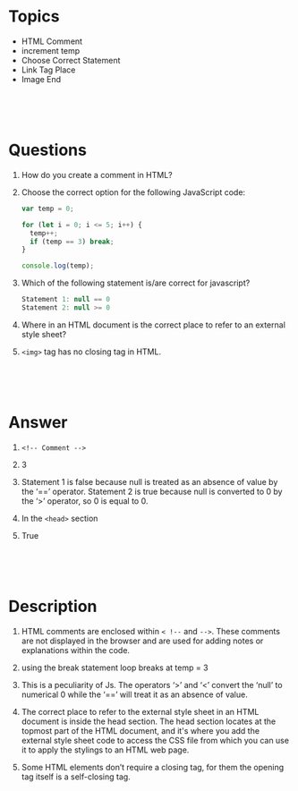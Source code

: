 # Topics

- HTML Comment
- increment temp
- Choose Correct Statement
- Link Tag Place
- Image End

&nbsp;

&nbsp;

# Questions

1. How do you create a comment in HTML?

2. Choose the correct option for the following JavaScript code:

   ```js
   var temp = 0;

   for (let i = 0; i <= 5; i++) {
     temp++;
     if (temp == 3) break;
   }

   console.log(temp);
   ```

3. Which of the following statement is/are correct for javascript?

   ```js
   Statement 1: null == 0
   Statement 2: null >= 0
   ```

4. Where in an HTML document is the correct place to refer to an external style sheet?

5. `<img>` tag has no closing tag in HTML.

&nbsp;

&nbsp;

# Answer

1. `<!-- Comment -->`

2. 3

3. Statement 1 is false because null is treated as an absence of value by the ‘==’ operator. Statement 2 is true because null is converted to 0 by the ‘>’ operator, so 0 is equal to 0.

4. In the `<head>` section

5. True

&nbsp;

&nbsp;

# Description

1. HTML comments are enclosed within `< !--` and `-->`. These comments are not displayed in the browser and are used for adding notes or explanations within the code.

2. using the break statement loop breaks at temp = 3

3. This is a peculiarity of Js. The operators ‘>’ and ‘<’ convert the ‘null’ to numerical 0 while the ‘==’ will treat it as an absence of value.

4. The correct place to refer to the external style sheet in an HTML document is inside the head section. The head section locates at the topmost part of the HTML document, and it's where you add the external style sheet code to access the CSS file from which you can use it to apply the stylings to an HTML web page.

5. Some HTML elements don’t require a closing tag, for them the opening tag itself is a self-closing tag.
